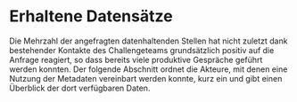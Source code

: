 # Erhaltene Datensätze
Die Mehrzahl der angefragten datenhaltenden Stellen hat   nicht zuletzt dank bestehender Kontakte des Challengeteams   grundsätzlich positiv auf die Anfrage reagiert, so dass bereits viele produktive Gespräche geführt werden konnten. Der folgende Abschnitt ordnet die Akteure, mit denen eine Nutzung der Metadaten vereinbart werden konnte, kurz ein und gibt einen Überblick der dort verfügbaren Daten. 
